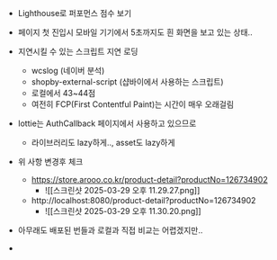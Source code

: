 - Lighthouse로 퍼포먼스 점수 보기
- 페이지 첫 진입시 모바일 기기에서 5초까지도 흰 화면을 보고 있는 상태..

- 지연시킬 수 있는 스크립트 지연 로딩
	- wcslog (네이버 분석)
	- shopby-external-script (샵바이에서 사용하는 스크립트)
	- 로컬에서 43~44점
	- 여전히 FCP(First Contentful Paint)는 시간이 매우 오래걸림

- lottie는 AuthCallback 페이지에서 사용하고 있으므로
	- 라이브러리도 lazy하게.., asset도 lazy하게

- 위 사항 변경후 체크
	- https://store.arooo.co.kr/product-detail?productNo=126734902
		- ![[스크린샷 2025-03-29 오후 11.29.27.png]]
	- http://localhost:8080/product-detail?productNo=126734902
		- ![[스크린샷 2025-03-29 오후 11.30.20.png]]

- 아무래도 배포된 번들과 로컬과 직접 비교는 어렵겠지만..
- 